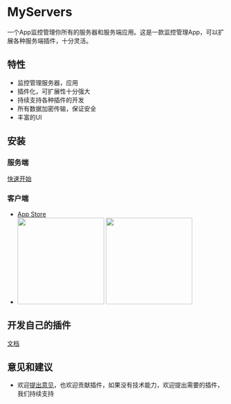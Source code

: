 # MyServers

一个App监控管理你所有的服务器和服务端应用。这是一款监控管理App，可以扩展各种服务端插件，十分灵活。


## 特性
- 监控管理服务器，应用
- 插件化，可扩展性十分强大
- 持续支持各种插件的开发
- 所有数据加密传输，保证安全
- 丰富的UI

## 安装
### 服务端
[快速开始](https://myservers.codeloverme.cn/app/)

### 客户端
- [App Store](https://apps.apple.com/app/myservers/id6466196656)
- <img src="https://plugin.codeloverme.cn/img/app_dark.jpg" width="200px"> <img src="https://plugin.codeloverme.cn/img/service_dark.jpg" width="200px">

## 开发自己的插件
[文档](https://doc.myservers.codeloverme.cn/docs/intro/)

## 意见和建议
- 欢迎[提出意见](mailto:codeloverql@gmail.com)，也欢迎贡献插件，如果没有技术能力，欢迎提出需要的插件，我们持续支持
